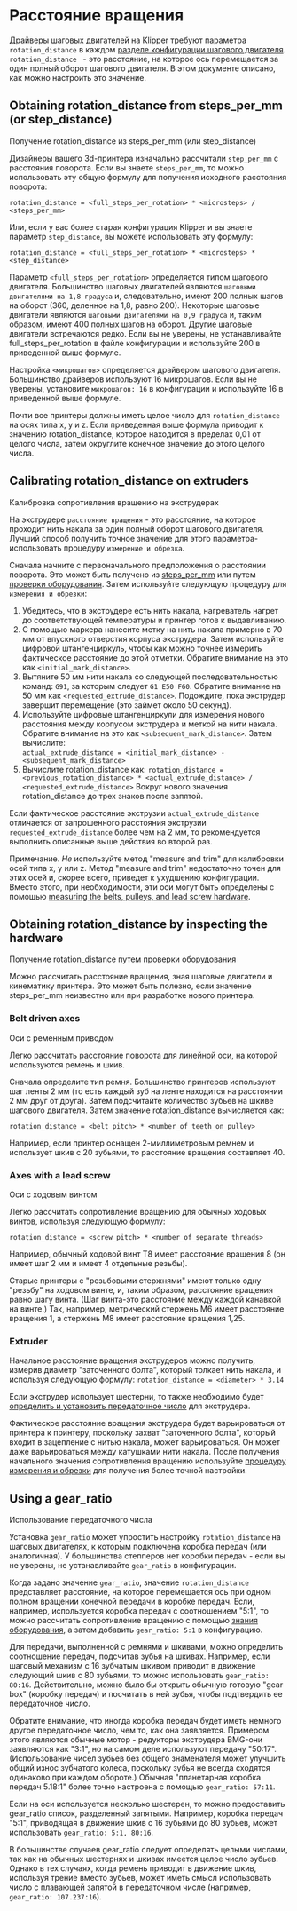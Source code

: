 # Расстояние вращения

Драйверы шаговых двигателей на Klipper требуют параметра `rotation_distance` в каждом [разделе конфигурации шагового двигателя](Config_Reference.md#stepper). `rotation_distance ` - это расстояние, на которое ось перемещается за один полный оборот шагового двигателя. В этом документе описано, как можно настроить это значение.

## Obtaining rotation_distance from steps_per_mm (or step_distance)
Получение rotation_distance из steps_per_mm (или step_distance)

Дизайнеры вашего 3d-принтера изначально рассчитали `step_per_mm` с расстояния поворота. Если вы знаете `steps_per_mm`, то можно использовать эту общую формулу для получения исходного расстояния поворота:
```
rotation_distance = <full_steps_per_rotation> * <microsteps> / <steps_per_mm>
```

Или, если у вас более старая конфигурация Klipper и вы знаете параметр `step_distance`, вы можете использовать эту формулу:
```
rotation_distance = <full_steps_per_rotation> * <microsteps> * <step_distance>
```

Параметр `<full_steps_per_rotation>` определяется типом шагового двигателя. Большинство шаговых двигателей являются `шаговыми двигателями на 1,8 градуса` и, следовательно, имеют 200 полных шагов на оборот (360, деленное на 1,8, равно 200). Некоторые шаговые двигатели являются `шаговыми двигателями на 0,9 градуса` и, таким образом, имеют 400 полных шагов на оборот. Другие шаговые двигатели встречаются редко. Если вы не уверены, не устанавливайте full_steps_per_rotation в файле конфигурации и используйте 200 в приведенной выше формуле.

Настройка `<микрошагов>` определяется драйвером шагового двигателя. Большинство драйверов используют 16 микрошагов. Если вы не уверены, установите `микрошагов: 16` в конфигурации и используйте 16 в приведенной выше формуле.

Почти все принтеры должны иметь целое число для `rotation_distance` на осях типа x, y и z. Если приведенная выше формула приводит к значению rotation_distance, которое находится в пределах 0,01 от целого числа, затем округлите конечное значение до этого целого числа.

## Calibrating rotation_distance on extruders
Калибровка сопротивления вращению на экструдерах

На экструдере `расстояние вращения` - это расстояние, на которое проходит нить накала за один полный оборот шагового двигателя. Лучший способ получить точное значение для этого параметра-использовать процедуру `измерение и обрезка`.

Сначала начните с первоначального предположения о расстоянии поворота. Это может быть получено из [steps_per_mm](#obtaining-rotation_distance-from-steps_per_mm-or-step_distance) или путем [проверки оборудования](#extruder).
Затем используйте следующую процедуру для `измерения и обрезки`:
1. Убедитесь, что в экструдере есть нить накала, нагреватель нагрет до соответствующей температуры и принтер готов к выдавливанию.
2. С помощью маркера нанесите метку на нить накала примерно в 70 мм от впускного отверстия корпуса экструдера. Затем используйте цифровой штангенциркуль, чтобы как можно точнее измерить фактическое расстояние до этой отметки. Обратите внимание на это как `<initial_mark_distance>`.
3. Вытяните 50 мм нити накала со следующей последовательностью команд: `G91`, за которым следует `G1 E50 F60`. Обратите внимание на 50 мм как `<requested_extrude_distance>`. Подождите, пока экструдер завершит перемещение (это займет около 50 секунд).
4. Используйте цифровые штангенциркули для измерения нового расстояния между корпусом экструдера и меткой на нити накала. Обратите внимание на это как  `<subsequent_mark_distance>`. Затем вычислите:  
   `actual_extrude_distance = <initial_mark_distance> - <subsequent_mark_distance>`
5. Вычислите rotation_distance как:
   `rotation_distance = <previous_rotation_distance> * <actual_extrude_distance> / <requested_extrude_distance>`
   Вокруг нового значения rotation_distance до трех знаков после запятой.

Если фактическое расстояние экструзии `actual_extrude_distance` отличается от запрошенного расстояния экструзии `requested_extrude_distance` более чем на 2 мм, то рекомендуется выполнить описанные выше действия во второй раз.

Примечание. *Не* используйте метод  "measure and trim" для калибровки осей типа x, y или z. Метод  "measure and trim" недостаточно точен для этих осей и, скорее всего, приведет к ухудшению конфигурации. Вместо этого, при необходимости, эти оси могут быть определены с помощью [measuring the belts, pulleys, and lead screw hardware](#obtaining-rotation_distance-by-inspecting-the-hardware).

## Obtaining rotation_distance by inspecting the hardware
Получение rotation_distance путем проверки оборудования

Можно рассчитать расстояние вращения, зная шаговые двигатели и кинематику принтера. Это может быть полезно, если значение steps_per_mm неизвестно или при разработке нового принтера.

### Belt driven axes
Оси с ременным приводом

Легко рассчитать расстояние поворота для линейной оси, на которой используются ремень и шкив.

Сначала определите тип ремня. Большинство принтеров используют шаг ленты 2 мм (то есть каждый зуб на ленте находится на расстоянии 2 мм друг от друга). Затем подсчитайте количество зубьев на шкиве шагового двигателя. Затем значение rotation_distance вычисляется как:
```
rotation_distance = <belt_pitch> * <number_of_teeth_on_pulley>
```

Например, если принтер оснащен 2-миллиметровым ремнем и использует шкив с 20 зубьями, то расстояние вращения составляет 40.

###  Axes with a lead screw
Оси с ходовым винтом

Легко рассчитать сопротивление вращению для обычных ходовых винтов, используя следующую формулу:
```
rotation_distance = <screw_pitch> * <number_of_separate_threads>
```

Например, обычный ходовой винт T8 имеет расстояние вращения 8 (он имеет шаг 2 мм и имеет 4 отдельные резьбы).

Старые принтеры с "резьбовыми стержнями" имеют только одну "резьбу" на ходовом винте, и, таким образом, расстояние вращения равно шагу винта. (Шаг винта-это расстояние между каждой канавкой на винте.) Так, например, метрический стержень M6 имеет расстояние вращения 1, а стержень M8 имеет расстояние вращения 1,25.

### Extruder

Начальное расстояние вращения экструдеров можно получить, измерив диаметр "заточенного болта", который толкает нить накала, и используя следующую формулу: `rotation_distance = <diameter> * 3.14`

Если экструдер использует шестерни, то также необходимо будет [определить и установить передаточное число](#using-a-gear_ratio) для экструдера.

Фактическое расстояние вращения экструдера будет варьироваться от принтера к принтеру, поскольку захват "заточенного болта", который входит в зацепление с нитью накала, может варьироваться. Он может даже варьироваться между катушками нити накала. После получения начального значения сопротивления вращению используйте [процедуру измерения и обрезки](#calibrating-rotation_distance-on-extruders) для получения более точной настройки.

## Using a gear_ratio
Использование передаточного числа

Установка `gear_ratio` может упростить настройку `rotation_distance` на шаговых двигателях, к которым подключена коробка передач (или аналогичная). У большинства степперов нет коробки передач - если вы не уверены, не устанавливайте `gear_ratio` в конфигурации.

Когда задано значение `gear_ratio`, значение `rotation_distance` представляет расстояние, на которое перемещается ось при одном полном вращении конечной передачи в коробке передач. Если, например, используется коробка передач с соотношением "5:1", то можно рассчитать сопротивление вращению с помощью [знания оборудования](#obtaining-rotation_distance-by-inspecting-the-hardware), а затем добавить `gear_ratio: 5:1` в конфигурацию.

Для передачи, выполненной с ремнями и шкивами, можно определить соотношение передач, подсчитав зубья на шкивах. Например, если шаговый механизм с 16 зубчатым шкивом приводит в движение следующий шкив с 80 зубьями, то можно использовать `gear_ratio: 80:16`. Действительно, можно было бы открыть обычную готовую "gear box" (коробку передач) и посчитать в ней зубья, чтобы подтвердить ее передаточное число.

Обратите внимание, что иногда коробка передач будет иметь немного другое передаточное число, чем то, как она заявляется. Примером этого являются обычные мотор - редукторы экструдера BMG-они заявляются как "3:1", но на самом деле используют передачу "50:17". (Использование чисел зубьев без общего знаменателя может улучшить общий износ зубчатого колеса, поскольку зубья не всегда сходятся одинаково при каждом обороте.) Обычная "планетарная коробка передач 5.18:1" более точно настроена с помощью `gear_ratio: 57:11`.

Если на оси используется несколько шестерен, то можно предоставить gear_ratio список, разделенный запятыми. Например, коробка передач "5:1", приводящая в движение шкив с 16 зубьями до 80 зубьев, может использовать `gear_ratio: 5:1, 80:16`.

В большинстве случаев gear_ratio следует определять целыми числами, так как на обычных шестернях и шкивах имеется целое число зубьев. Однако в тех случаях, когда ремень приводит в движение шкив, используя трение вместо зубьев, может иметь смысл использовать число с плавающей запятой в передаточном числе (например, `gear_ratio: 107.237:16`).
